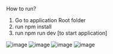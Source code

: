 How to run?

1) Go to application Root folder
2) run npm install
3) run npm run dev [to start application]


![image](https://github.com/user-attachments/assets/9b5c1d92-e1ff-4345-85b6-d37b72085563)
![image](https://github.com/user-attachments/assets/9deebfd1-8096-4a8d-8e8a-47fa58e4eac8)
![image](https://github.com/user-attachments/assets/618cc8f2-d7d5-4171-9ecf-b2349d1ef8b7)
![image](https://github.com/user-attachments/assets/9c4af12e-0229-470d-adb7-e6719bb41674)
